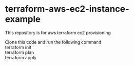 # terraform-aws-ec2-instance-example
This repository is for aws terraform ec2 provisioning 

Clone this code and run the following command </br>
terraform init </br>
terraform plan </br>
terraform apply </br>
